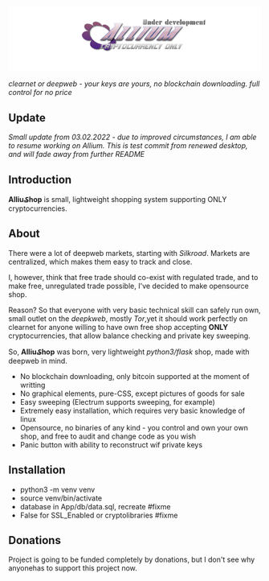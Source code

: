 ![AlliumShop](https://github.com/sginne/Allium/blob/master/app/static/github-logo.png?raw=true)

*clearnet or deepweb - your keys are yours, no blockchain downloading. full control for no price*

## Update

*Small update from 03.02.2022 - due to improved circumstances, I am able to resume working on Allium. 
This is test commit from renewed desktop, and will fade away from further README*

## Introduction

**Alliu₷hop** is small, lightweight shopping system supporting ONLY cryptocurrencies.

## About

There were a lot of deepweb markets, starting with *Silkroad*.
Markets are centralized, which makes them easy to track and close.

I, however, think that free trade should co-exist with regulated trade, and to make free, unregulated trade possible, I've decided to make opensource shop.

Reason? So that everyone with very basic technical skill can safely run own, small outlet on the *deepkweb*, mostly *Tor*,yet it should work perfectly on clearnet for anyone willing to have own free shop accepting **ONLY** cryptocurrencies, that allow balance checking and private key sweeping.

So, **Alliu₷hop** was born, very lightweight *python3/flask* shop, made with deepweb in mind.

* No blockchain downloading, only bitcoin supported at the moment of writting
* No graphical elements, pure-CSS, except pictures of goods for sale
* Easy sweeping (Electrum supports sweeping, for example)
* Extremely easy installation, which requires very basic knowledge of linux 
* Opensource, no binaries of any kind - you control and own your own shop, and  free to audit and change code as you wish
* Panic button with ability to reconstruct wif private keys

## Installation

* python3 -m venv venv
* source venv/bin/activate
* database in App/db/data.sql, recreate #fixme
* False for SSL_Enabled or cryptolibraries #fixme

## Donations
Project is going to be funded completely by donations, but I don't see why anyonehas to support this project now.


